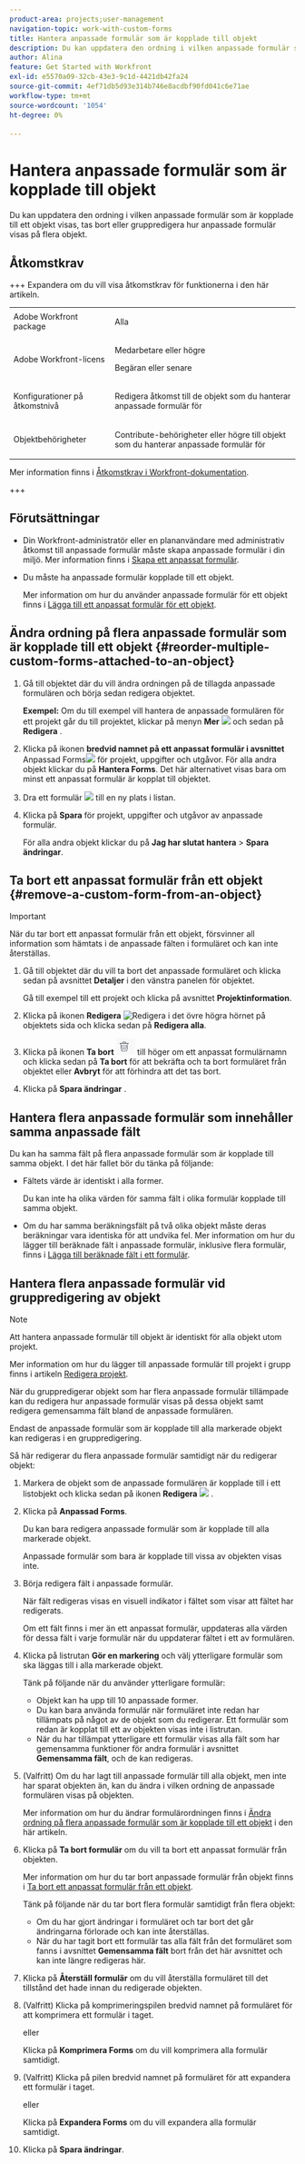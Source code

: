 ```yaml
---
product-area: projects;user-management
navigation-topic: work-with-custom-forms
title: Hantera anpassade formulär som är kopplade till objekt
description: Du kan uppdatera den ordning i vilken anpassade formulär som är kopplade till ett objekt visas, tas bort eller gruppredigera hur anpassade formulär visas på flera objekt.
author: Alina
feature: Get Started with Workfront
exl-id: e5570a09-32cb-43e3-9c1d-4421db42fa24
source-git-commit: 4ef71db5d93e314b746e8acdbf90fd041c6e71ae
workflow-type: tm+mt
source-wordcount: '1054'
ht-degree: 0%

---
```


# Hantera anpassade formulär som är kopplade till objekt

<!--<span class="preview">The highlighted information on this page refers to functionality not yet generally available. It is available for all customers in the Preview environment and for a select group of customers in the Production environment.</span>-->

Du kan uppdatera den ordning i vilken anpassade formulär som är kopplade till ett objekt visas, tas bort eller gruppredigera hur anpassade formulär visas på flera objekt.

## Åtkomstkrav

+++ Expandera om du vill visa åtkomstkrav för funktionerna i den här artikeln.

<table style="table-layout:auto"> 
 <col> 
 <col> 
 <tbody> 
  <tr> 
   <td role="rowheader">Adobe Workfront package</td> 
   <td> <p>Alla </p> </td> 
  </tr> 
  <tr> 
   <td role="rowheader">Adobe Workfront-licens</td> 
   <td><p>Medarbetare eller högre</p> 
   <p>Begäran eller senare</p> </td> 
  </tr> 
  <tr> 
   <td role="rowheader">Konfigurationer på åtkomstnivå</td> 
   <td> <p>Redigera åtkomst till de objekt som du hanterar anpassade formulär för</p> </td> 
  </tr> 
  <tr> 
   <td role="rowheader">Objektbehörigheter</td> 
   <td> <p>Contribute-behörigheter eller högre till objekt som du hanterar anpassade formulär för</p>  </td> 
  </tr> 
 </tbody> 
</table>

Mer information finns i [Åtkomstkrav i Workfront-dokumentation](/help/quicksilver/administration-and-setup/add-users/access-levels-and-object-permissions/access-level-requirements-in-documentation.md).

+++

<!--Old:
<table style="table-layout:auto"> 
 <col> 
 <col> 
 <tbody> 
  <tr> 
   <td role="rowheader">Adobe Workfront plan</td> 
   <td> <p>Any </p> </td> 
  </tr> 
  <tr> 
   <td role="rowheader">Adobe Workfront license</td> 
   <td> <p>Request or higher</p> </td> 
  </tr> 
  <tr> 
   <td role="rowheader">Access level configurations</td> 
   <td> <p>Edit access to the objects for which you manage custom forms</p> </td> 
  </tr> 
  <tr> 
   <td role="rowheader">Object permissions</td> 
   <td> <p>Contribute permissions or higher to the objects for which you manage custom forms</p>  </td> 
  </tr> 
 </tbody> 
</table>-->

## Förutsättningar

* Din Workfront-administratör eller en plananvändare med administrativ åtkomst till anpassade formulär måste skapa anpassade formulär i din miljö. Mer information finns i [Skapa ett anpassat formulär](/help/quicksilver/administration-and-setup/customize-workfront/create-manage-custom-forms/form-designer/design-a-form/design-a-form.md).
* Du måste ha anpassade formulär kopplade till ett objekt.

  Mer information om hur du använder anpassade formulär för ett objekt finns i [Lägga till ett anpassat formulär för ett objekt](../../workfront-basics/work-with-custom-forms/add-a-custom-form-to-an-object.md).

## Ändra ordning på flera anpassade formulär som är kopplade till ett objekt {#reorder-multiple-custom-forms-attached-to-an-object}

1. Gå till objektet där du vill ändra ordningen på de tillagda anpassade formulären och börja sedan redigera objektet.

   **Exempel:** Om du till exempel vill hantera de anpassade formulären för ett projekt går du till projektet, klickar på menyn **Mer** ![](assets/more-icon.png) och sedan på **Redigera** .

1. Klicka på ikonen **bredvid namnet på ett anpassat formulär i avsnittet** Anpassad Forms![](assets/move-icon---dots.png) för projekt, uppgifter och utgåvor. För alla andra objekt klickar du på **Hantera Forms**. Det här alternativet visas bara om minst ett anpassat formulär är kopplat till objektet.
1. Dra ett formulär ![](assets/move-icon---dots.png) till en ny plats i listan.
1. Klicka på **Spara** för projekt, uppgifter och utgåvor av anpassade formulär.

   För alla andra objekt klickar du på **Jag har slutat hantera** > **Spara ändringar**.

## Ta bort ett anpassat formulär från ett objekt {#remove-a-custom-form-from-an-object}

>[!IMPORTANT]
>
>När du tar bort ett anpassat formulär från ett objekt, försvinner all information som hämtats i de anpassade fälten i formuläret och kan inte återställas.

1. Gå till objektet där du vill ta bort det anpassade formuläret och klicka sedan på avsnittet **Detaljer** i den vänstra panelen för objektet.

   Gå till exempel till ett projekt och klicka på avsnittet **Projektinformation**.

1. Klicka på ikonen **Redigera** ![Redigera ](assets/edit-icon.png) i det övre högra hörnet på objektets sida och klicka sedan på **Redigera alla**.
1. Klicka på ikonen **Ta bort** ![](assets/delete-icon.png) till höger om ett anpassat formulärnamn och klicka sedan på **Ta bort** för att bekräfta och ta bort formuläret från objektet eller **Avbryt** för att förhindra att det tas bort.
1. Klicka på **Spara ändringar** .

## Hantera flera anpassade formulär som innehåller samma anpassade fält

Du kan ha samma fält på flera anpassade formulär som är kopplade till samma objekt. I det här fallet bör du tänka på följande:

* Fältets värde är identiskt i alla former.

  Du kan inte ha olika värden för samma fält i olika formulär kopplade till samma objekt.

* Om du har samma beräkningsfält på två olika objekt måste deras beräkningar vara identiska för att undvika fel. Mer information om hur du lägger till beräknade fält i anpassade formulär, inklusive flera formulär, finns i [Lägga till beräknade fält i ett formulär](/help/quicksilver/administration-and-setup/customize-workfront/create-manage-custom-forms/form-designer/design-a-form/add-a-calculated-field.md).

## Hantera flera anpassade formulär vid gruppredigering av objekt

<!--
drafted for bulk-editing projects. When it releases to Prod for projects, take "in the preview environment" and the yellow tags out. Add additional objects here in the same way when they become available:-->

>[!NOTE]
>
>Att hantera anpassade formulär till objekt är identiskt för alla objekt utom projekt.
>
>Mer information om hur du lägger till anpassade formulär till projekt i grupp finns i artikeln [Redigera projekt](../../manage-work/projects/manage-projects/edit-projects.md).

När du gruppredigerar objekt som har flera anpassade formulär tillämpade kan du redigera hur anpassade formulär visas på dessa objekt samt redigera gemensamma fält bland de anpassade formulären.

Endast de anpassade formulär som är kopplade till alla markerade objekt kan redigeras i en gruppredigering.

Så här redigerar du flera anpassade formulär samtidigt när du redigerar objekt:

1. Markera de objekt som de anpassade formulären är kopplade till i ett listobjekt och klicka sedan på ikonen **Redigera** ![](assets/edit-icon.png) .
1. Klicka på **Anpassad Forms**.

   Du kan bara redigera anpassade formulär som är kopplade till alla markerade objekt.

   Anpassade formulär som bara är kopplade till vissa av objekten visas inte.

1. Börja redigera fält i anpassade formulär.

   När fält redigeras visas en visuell indikator i fältet som visar att fältet har redigerats.

   Om ett fält finns i mer än ett anpassat formulär, uppdateras alla värden för dessa fält i varje formulär när du uppdaterar fältet i ett av formulären.

1. Klicka på listrutan **Gör en markering** och välj ytterligare formulär som ska läggas till i alla markerade objekt.

   Tänk på följande när du använder ytterligare formulär:

   * Objekt kan ha upp till 10 anpassade former.
   * Du kan bara använda formulär när formuläret inte redan har tillämpats på något av de objekt som du redigerar. Ett formulär som redan är kopplat till ett av objekten visas inte i listrutan.
   * När du har tillämpat ytterligare ett formulär visas alla fält som har gemensamma funktioner för andra formulär i avsnittet **Gemensamma fält**, och de kan redigeras.

1. (Valfritt) Om du har lagt till anpassade formulär till alla objekt, men inte har sparat objekten än, kan du ändra i vilken ordning de anpassade formulären visas på objekten.

   Mer information om hur du ändrar formulärordningen finns i [Ändra ordning på flera anpassade formulär som är kopplade till ett objekt](#reorder-multiple-custom-forms-attached-to-an-object) i den här artikeln.

1. Klicka på **Ta bort formulär** om du vill ta bort ett anpassat formulär från objekten.

   Mer information om hur du tar bort anpassade formulär från objekt finns i [Ta bort ett anpassat formulär från ett objekt](#remove-a-custom-form-from-an-object).

   Tänk på följande när du tar bort flera formulär samtidigt från flera objekt:

   * Om du har gjort ändringar i formuläret och tar bort det går ändringarna förlorade och kan inte återställas.
   * När du har tagit bort ett formulär tas alla fält från det formuläret som fanns i avsnittet **Gemensamma fält** bort från det här avsnittet och kan inte längre redigeras här.

1. Klicka på **Återställ formulär** om du vill återställa formuläret till det tillstånd det hade innan du redigerade objekten.
1. (Valfritt) Klicka på komprimeringspilen bredvid namnet på formuläret för att komprimera ett formulär i taget.

   eller

   Klicka på **Komprimera Forms** om du vill komprimera alla formulär samtidigt.

1. (Valfritt) Klicka på pilen bredvid namnet på formuläret för att expandera ett formulär i taget.

   eller

   Klicka på **Expandera Forms** om du vill expandera alla formulär samtidigt. 

1. Klicka på **Spara ändringar**.
